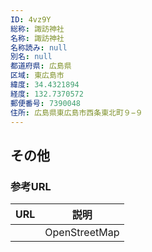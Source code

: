 ```yaml
---
ID: 4vz9Y
総称: 諏訪神社
名称: 諏訪神社
名称読み: null
別名: null
都道府県: 広島県
区域: 東広島市
緯度: 34.4321894
経度: 132.7370572
郵便番号: 7390048
住所: 広島県東広島市西条東北町９−９
---
```


## その他

### 参考URL

| URL | 説明          |
| --- | ------------- |
|     | OpenStreetMap |
